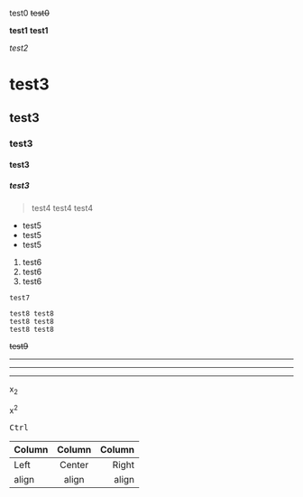 test0
<del>test0</del>

**test1**
<b>test1</b>

*test2*
# test3
## test3
### test3
#### test3
##### test3

> test4
> test4
> test4

* test5
* test5
* test5

1. test6
2. test6
3. test6

`test7`

    test8 test8
    test8 test8
    test8 test8
		
~~test9~~

---
___

***

x<sub>2</sub>

x<sup>2</sup>

<kbd>Ctrl</kbd>

Column | Column | Column
:----- | :----: | -----:
Left   | Center | Right
align  | align  | align
